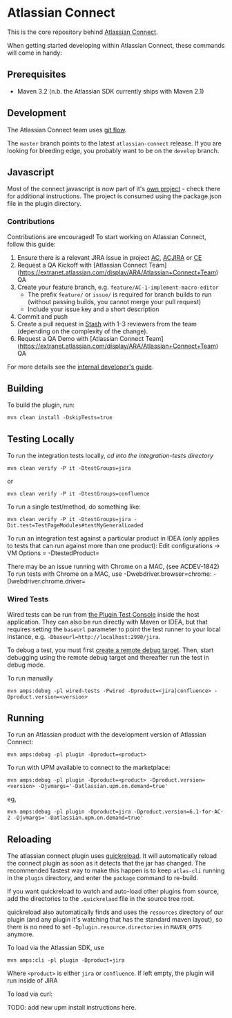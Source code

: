 # Atlassian Connect

This is the core repository behind [Atlassian Connect](https://developer.atlassian.com/display/AC/).

When getting started developing within Atlassian Connect, these commands will come in handy:

## Prerequisites

* Maven 3.2 (n.b. the Atlassian SDK currently ships with Maven 2.1)

## Development

The Atlassian Connect team uses [git flow](https://www.atlassian.com/git/workflows#!workflow-gitflow).

The `master` branch points to the latest `atlassian-connect` release. If you are looking for bleeding edge,
you probably want to be on the `develop` branch.

## Javascript

Most of the connect javascript is now part of it's [own project](https://stash.atlassian.com/projects/AC/repos/atlassian-connect-js/) - check there for additional instructions. The project is consumed using the package.json file in the plugin directory.

### Contributions

Contributions are encouraged! To start working on Atlassian Connect, follow this guide:

1. Ensure there is a relevant JIRA issue in project [AC](https://ecosystem.atlassian.net/browse/AC),
   [ACJIRA](https://ecosystem.atlassian.net/browse/ACJIRA) or [CE](https://ecosystem.atlassian.net/browse/CE)
2. Request a QA Kickoff with [Atlassian Connect Team] (https://extranet.atlassian.com/display/ARA/Atlassian+Connect+Team) QA
3. Create your feature branch, e.g. `feature/AC-1-implement-macro-editor`
    * The prefix `feature/` or `issue/` is required for branch builds to run (without passing builds, you cannot merge your pull request)
    * Include your issue key and a short description
4. Commit and push
5. Create a pull request in [Stash](https://stash.atlassian.com/projects/AC/repos/atlassian-connect/) with 1-3 reviewers from the team (depending on the complexity of the change).
6. Request a QA Demo with [Atlassian Connect Team] (https://extranet.atlassian.com/display/ARA/Atlassian+Connect+Team) QA

For more details see the [internal developer's guide](https://extranet.atlassian.com/x/cAhDg).

## Building

To build the plugin, run:

    mvn clean install -DskipTests=true

## Testing Locally

To run the integration tests locally, *cd into the integration-tests directory*

    mvn clean verify -P it -DtestGroups=jira

or

    mvn clean verify -P it -DtestGroups=confluence

To run a single test/method, do something like:

    mvn clean verify -P it -DtestGroups=jira -Dit.test=TestPageModules#testMyGeneralLoaded

To run an integration test against a particular product in IDEA (only applies to tests that can run against more than one product):
    Edit configurations -> VM Options = -DtestedProduct=<product>

There may be an issue running with Chrome on a MAC, (see ACDEV-1842)
To run tests with Chrome on a MAC, use -Dwebdriver.browser=chrome:<path to your own Chrome binary> -Dwebdriver.chrome.driver=<path to your own chromedriver>

### Wired Tests

Wired tests can be run from [the Plugin Test Console](https://developer.atlassian.com/display/DOCS/Run+Wired+Tests+with+the+Plugin+Test+Console) inside the host application.
They can also be run directly with Maven or IDEA, but that requires setting the `baseUrl` parameter to point the test runner to your local instance, e.g. `-Dbaseurl=http://localhost:2990/jira`.

To debug a test, you must first [create a remote debug target](https://developer.atlassian.com/docs/developer-tools/working-in-an-ide/creating-a-remote-debug-target).
Then, start debugging using the remote debug target and thereafter run the test in debug mode.

To run manually

    mvn amps:debug -pl wired-tests -Pwired -Dproduct=<jira|confluence> -Dproduct.version=<version>


## Running

To run an Atlassian product with the development version of Atlassian Connect:

    mvn amps:debug -pl plugin -Dproduct=<product>

To run with UPM available to connect to the marketplace:

    mvn amps:debug -pl plugin -Dproduct=<product> -Dproduct.version=<version> -Djvmargs='-Datlassian.upm.on.demand=true'

eg,

    mvn amps:debug -pl plugin -Dproduct=jira -Dproduct.version=6.1-for-AC-2 -Djvmargs='-Datlassian.upm.on.demand=true'

## Reloading

The atlassian connect plugin uses [quickreload](https://extranet.atlassian.com/pages/viewpage.action?pageId=2227343457).
It will automatically reload the connect plugin as soon as it detects that the jar has changed. The recommended fastest way to make this happen
is to keep `atlas-cli` running in the `plugin` directory, and enter the `package` command to re-build.

If you want quickreload to watch and auto-load other plugins from source, add the directories to the `.quickrelaod` file in the source tree root.

quickreload also automatically finds and uses the `resources` directory of our plugin
(and any plugin it's watching that has the standard maven layout), so there is no need to set `-Dplugin.resource.directories` in `MAVEN_OPTS` anymore.

To load via the Atlassian SDK, use

    mvn amps:cli -pl plugin -Dproduct=jira

Where `<product>` is either `jira` or `confluence`. If left empty, the plugin will run inside of JIRA

To load via curl:

TODO: add new upm install instructions here.
